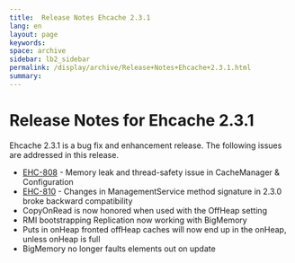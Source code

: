 ```yaml
---
title:  Release Notes Ehcache 2.3.1  
lang: en
layout: page
keywords:
space: archive
sidebar: lb2_sidebar
permalink: /display/archive/Release+Notes+Ehcache+2.3.1.html
summary:
---
```


Release Notes for Ehcache 2.3.1
===============================

Ehcache 2.3.1 is a bug fix and enhancement release. The following issues are addressed in this release.

*   [EHC-808](https://jira.terracotta.org/jira/browse/EHC-808) - Memory leak and thread-safety issue in CacheManager & Configuration
*   [EHC-810](https://jira.terracotta.org/jira/browse/EHC-810) - Changes in ManagementService method signature in 2.3.0 broke backward compatibility
*   CopyOnRead is now honored when used with the OffHeap setting
*   RMI bootstrapping Replication now working with BigMemory
*   Puts in onHeap fronted offHeap caches will now end up in the onHeap, unless onHeap is full
*   BigMemory no longer faults elements out on update


